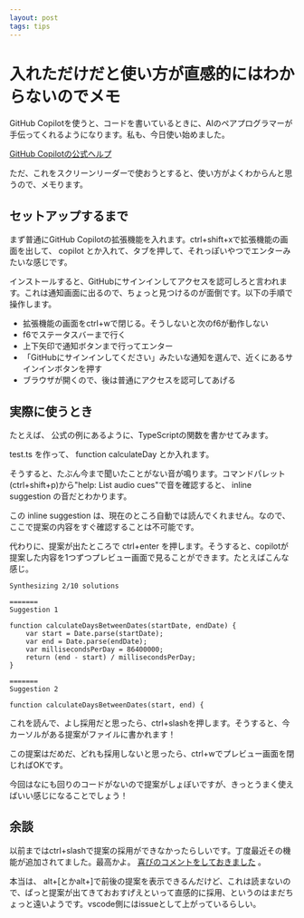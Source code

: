 ```yaml
---
layout: post
tags: tips
---
```


# 入れただけだと使い方が直感的にはわからないのでメモ

GitHub Copilotを使うと、コードを書いているときに、AIのペアプログラマーが手伝ってくれるようになります。私も、今日使い始めました。

[GitHub Copilotの公式ヘルプ](https://docs.github.com/ja/copilot/getting-started-with-github-copilot)

ただ、これをスクリーンリーダーで使おうとすると、使い方がよくわからんと思うので、メモります。

## セットアップするまで

まず普通にGitHub Copilotの拡張機能を入れます。ctrl+shift+xで拡張機能の画面を出して、 copilot とか入れて、タブを押して、それっぽいやつでエンターみたいな感じです。

インストールすると、GitHubにサインインしてアクセスを認可しろと言われます。これは通知画面に出るので、ちょっと見つけるのが面倒です。以下の手順で操作します。

- 拡張機能の画面をctrl+wで閉じる。そうしないと次のf6が動作しない
- f6でステータスバーまで行く
- 上下矢印で通知ボタンまで行ってエンター
- 「GitHubにサインインしてください」みたいな通知を選んで、近くにあるサインインボタンを押す
- ブラウザが開くので、後は普通にアクセスを認可してあげる

## 実際に使うとき

たとえば、 公式の例にあるように、TypeScriptの関数を書かせてみます。

test.ts を作って、 function calculateDay とか入れます。

そうすると、たぶん今まで聞いたことがない音が鳴ります。コマンドパレット(ctrl+shift+p)から"help: List audio cues"で音を確認すると、 inline suggestion の音だとわかります。

この inline suggestion は、現在のところ自動では読んでくれません。なので、ここで提案の内容をすぐ確認することは不可能です。

代わりに、提案が出たところで ctrl+enter を押します。そうすると、copilotが提案した内容を1つずつプレビュー画面で見ることができます。たとえばこんな感じ。

```
Synthesizing 2/10 solutions

=======
Suggestion 1

function calculateDaysBetweenDates(startDate, endDate) {
    var start = Date.parse(startDate);
    var end = Date.parse(endDate);
    var millisecondsPerDay = 86400000;
    return (end - start) / millisecondsPerDay;
}

=======
Suggestion 2

function calculateDaysBetweenDates(start, end) {

```

これを読んで、よし採用だと思ったら、ctrl+slashを押します。そうすると、今カーソルがある提案がファイルに書かれます！

この提案はだめだ、どれも採用しないと思ったら、ctrl+wでプレビュー画面を閉じればOKです。

今回はなにも回りのコードがないので提案がしょぼいですが、きっとうまく使えばいい感じになることでしょう！

## 余談

以前まではctrl+slashで提案の採用ができなかったらしいです。丁度最近その機能が追加されてました。最高かよ。 [喜びのコメントをしておきました](https://github.com/orgs/community/discussions/7139) 。

本当は、 alt+[とかalt+]で前後の提案を表示できるんだけど、これは読まないので、ぱっと提案が出てきておおすげえといって直感的に採用、というのはまだちょっと遠いようです。vscode側にはissueとして上がっているらしい。
